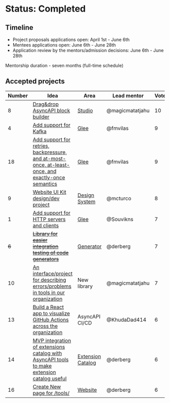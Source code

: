 # Status: Completed

## Timeline

- Project proposals applications open: April 1st - June 6th
- Mentees applications open: June 6th - June 28th
- Application review by the mentors/admission decisions: June 6th - June 28th

Mentorship duration - seven months \(full-time schedule\)


## Accepted projects
 
Number | Idea | Area | Lead mentor | Votes | Mentee?
---|---|---|---|--- | ---
8 | [Drag&drop AsyncAPI block builder](https://github.com/asyncapi/studio/issues/265) | [Studio](https://github.com/asyncapi/studio) | @magicmatatjahu | 10 | @wh0sumit
4 | [Add support for Kafka](https://github.com/asyncapi/glee/issues/256) | [Glee](https://github.com/asyncapi/glee) | @fmvilas | 9 | @Ruchip16
18 | [Add support for retries, backpressure, and at-most-once, at-least-once, and exactly-once semantics](https://github.com/asyncapi/glee/issues/27) | [Glee](https://github.com/asyncapi/glee) | @fmvilas | 9 | @sudoshreyansh
9 | [Website UI Kit design/dev project](https://github.com/asyncapi/design-system/issues/4) | [Design System](https://github.com/asyncapi/design-system) |  @mcturco | 8 | @yashsehgal @Mayaleeeee 
1 | [Add support for HTTP servers and clients](https://github.com/asyncapi/glee/issues/260) | [Glee](https://github.com/asyncapi/glee) | @Souvikns | 7 | @ritik307
<del>6</del> | <del>[Library for easier integration testing of code generators](https://github.com/asyncapi/generator/issues/752)</del> | [Generator](https://github.com/asyncapi/generator) | @derberg | 7 | https://github.com/asyncapi/community/discussions/376#discussioncomment-2898788
10 | [An interface/project for describing errors/problems in tools in our organization](https://github.com/asyncapi/community/issues/266) | New library | @magicmatatjahu | 7 | @imabp
13 | [Build a React app to visualize GitHub Actions across the organization](https://github.com/asyncapi/.github/issues/136) | AsyncAPI CI/CD | @KhudaDad414 | 6 | @Samridhi-98
14 | [MVP integration of extensions catalog with AsyncAPI tools to make extension catalog useful](https://github.com/asyncapi/extensions-catalog/issues/78) | [Extension Catalog](https://github.com/asyncapi/extensions-catalog) | @derberg | 6 | @Sihamtahi
16 | [Create New page for /tools/](https://github.com/asyncapi/website/issues/383) | [Website](https://github.com/asyncapi/website) | @derberg | 6 | @akshatnema

